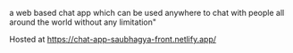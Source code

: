
a web based chat app which can be used anywhere to chat with people all around the world without any limitation"

Hosted at
https://chat-app-saubhagya-front.netlify.app/


